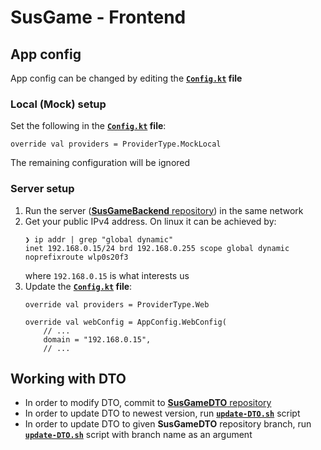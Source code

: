 # SusGame - Frontend

## App config

App config can be changed by editing the **[`Config.kt`](app/src/main/java/edu/agh/susgame/front/Config.kt) file**

### Local (Mock) setup

Set the following in the **[`Config.kt`](app/src/main/java/edu/agh/susgame/front/Config.kt) file**:
```
override val providers = ProviderType.MockLocal
```
The remaining configuration will be ignored

### Server setup
1. Run the server ([**SusGameBackend** repository](https://github.com/Nepommuck/SusGameBackend)) in the same network
2. Get your public IPv4 address. On linux it can be achieved by:
    ```
    ❯ ip addr | grep "global dynamic"
    inet 192.168.0.15/24 brd 192.168.0.255 scope global dynamic noprefixroute wlp0s20f3
    ```
   where `192.168.0.15` is what interests us
3. Update the **[`Config.kt`](app/src/main/java/edu/agh/susgame/front/Config.kt) file**:
    ```
    override val providers = ProviderType.Web

    override val webConfig = AppConfig.WebConfig(
        // ...
        domain = "192.168.0.15",
        // ...
    ```

## Working with DTO
- In order to modify DTO, commit to [**SusGameDTO** repository](https://github.com/Nepommuck/SusGameDTO)
- In order to update DTO to newest version, run [**`update-DTO.sh`**](./scripts/update-DTO.sh) script
- In order to update DTO to given **SusGameDTO** repository branch, run [**`update-DTO.sh`**](./scripts/update-DTO.sh) script with branch name as an argument
